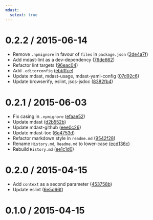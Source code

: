 ```yaml
---
mdast:
  setext: true
---
```


<!--lint disable no-multiple-toplevel-headings-->

0.2.2 / 2015-06-14
==================

*   Remove `.npmignore` in favour of `files` in `package.json` ([2de4a7f](https://github.com/wooorm/mdast-zone/commit/2de4a7f))
*   Add mdast-lint as a dev-dependency ([76de662](https://github.com/wooorm/mdast-zone/commit/76de662))
*   Refactor lint targets ([96eac04](https://github.com/wooorm/mdast-zone/commit/96eac04))
*   Add `.editorconfig` ([ebb1fce](https://github.com/wooorm/mdast-zone/commit/ebb1fce))
*   Update mdast, mdast-usage, mdast-yaml-config ([07d92c6](https://github.com/wooorm/mdast-zone/commit/07d92c6))
*   Update browserify, eslint, jscs-jsdoc ([8382fb4](https://github.com/wooorm/mdast-zone/commit/8382fb4))

0.2.1 / 2015-06-03
==================

*   Fix casing in `.npmignore` ([efaae52](https://github.com/wooorm/mdast-zone/commit/efaae52))
*   Update mdast ([d2b552b](https://github.com/wooorm/mdast-zone/commit/d2b552b))
*   Update mdast-github ([eee0c26](https://github.com/wooorm/mdast-zone/commit/eee0c26))
*   Update mdast-toc ([6e4753d](https://github.com/wooorm/mdast-zone/commit/6e4753d))
*   Refactor markdown style in `readme.md` ([9542f28](https://github.com/wooorm/mdast-zone/commit/9542f28))
*   Rename `History.md`, `Readme.md` to lower-case ([ecd136c](https://github.com/wooorm/mdast-zone/commit/ecd136c))
*   Rebuild `History.md` ([ee1c1d0](https://github.com/wooorm/mdast-zone/commit/ee1c1d0))

0.2.0 / 2015-04-15
==================

*   Add `context` as a second parameter ([453758b](https://github.com/wooorm/mdast-zone/commit/453758b))
*   Update eslint ([6e5d66f](https://github.com/wooorm/mdast-zone/commit/6e5d66f))

0.1.0 / 2015-04-15
==================

